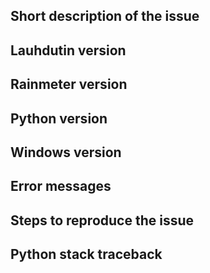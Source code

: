 <!--
Please fill out the following sections, follow the described steps, and answer as many of the questions as you can.
-->
## Short description of the issue
<!--
What is nature of the issue?
What was the expected behavior?
-->


## Lauhdutin version
<!--
Which version of Lauhdutin are you using?
Version number can be found via Rainmeter's "Manage" window.
Check the releases section for newer releases and try using the latest version, if not already doing so.
-->


## Rainmeter version
<!--
Which version of Rainmeter are you using?
Have you tried updating to the latest stable version of Rainmeter, if you are not already using it?
-->


## Python version
<!--
Which version of Python are you using (e.g. 3.5, 3.6, etc.)?
Which release flavor did you download (e.g. installer or embeddable zip archive)?
-->


## Windows version
<!--
Which version of Windows are you using?
-->


## Error messages
<!--
Which, if any, error messages are displayed by the skin and/or Rainmeter's log?
-->


## Steps to reproduce the issue
<!--
What triggers the issue? Please provide a step-by-step explanation, if possible.
-->


## Python stack traceback
<!--
Try setting the Python path to "python" instead of "pythonw" to show the terminal.
Reproduce the issue and provide a screenshot or text copy of any stack tracebacks that may have appeared in the terminal.
-->

